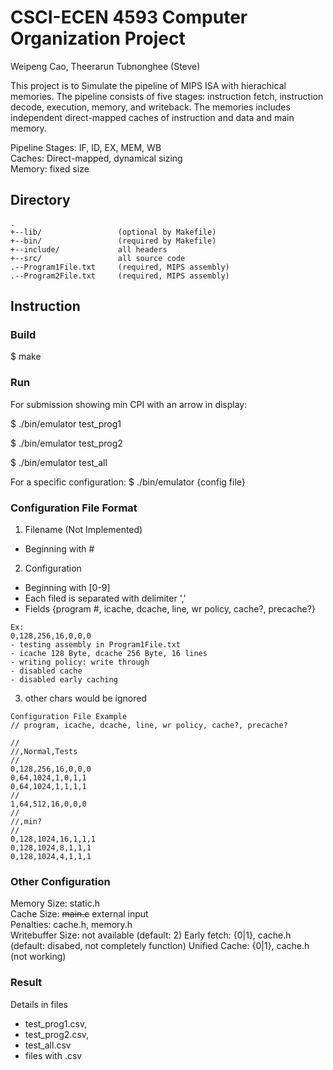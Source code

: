 # CSCI-ECEN 4593 Computer Organization Project  
Weipeng Cao, Theerarun Tubnonghee (Steve)  

This project is to Simulate the pipeline of MIPS ISA with hierachical memories. The pipeline consists of five stages: instruction fetch, instruction decode, execution, memory, and writeback. The memories includes independent direct-mapped caches of instruction and data and main memory.

Pipeline Stages: IF, ID, EX, MEM, WB  
Caches: Direct-mapped, dynamical sizing  
Memory: fixed size  
  
Directory
---------
    .
    +--lib/            		(optional by Makefile)
    +--bin/            		(required by Makefile)
    +--include/       		all headers
    +--src/            		all source code
	.--Program1File.txt		(required, MIPS assembly)
	.--Program2File.txt		(required, MIPS assembly)

## Instruction
### Build
$ make

### Run
For submission showing min CPI with an arrow in display: 

$ ./bin/emulator test_prog1

$ ./bin/emulator test_prog2

$ ./bin/emulator test_all


For a specific configuration:
$ ./bin/emulator {config file}


### Configuration File Format
1. Filename (Not Implemented)
* Beginning with \#

2. Configuration
* Beginning with [0-9] 
* Each filed is separated with delimiter ','  
* Fields {program #, icache, dcache, line, wr policy, cache?, precache?}   
```
Ex:
0,128,256,16,0,0,0
- testing assembly in Program1File.txt  
- icache 128 Byte, dcache 256 Byte, 16 lines
- writing policy: write through
- disabled cache
- disabled early caching
```

3. other chars would be ignored
```
Configuration File Example
// program, icache, dcache, line, wr policy, cache?, precache?

//
//,Normal,Tests
//
0,128,256,16,0,0,0
0,64,1024,1,0,1,1
0,64,1024,1,1,1,1
//
1,64,512,16,0,0,0
//
//,min?
//
0,128,1024,16,1,1,1
0,128,1024,8,1,1,1
0,128,1024,4,1,1,1
```

### Other Configuration

Memory Size: static.h  
Cache Size: ~~main.c~~  external input  
Penalties: cache.h, memory.h  
Writebuffer Size: not available (default: 2)
Early fetch: {0|1}, cache.h (default: disabed, not completely function)
Unified Cache: {0|1}, cache.h (not working)

### Result

Details in files 
- test_prog1.csv,   
- test_prog2.csv,   
- test_all.csv  
- files with .csv
